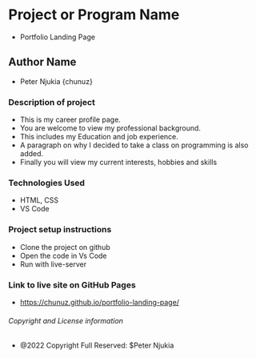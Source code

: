 # Project or Program Name
- Portfolio Landing Page

## Author Name
- Peter Njukia {chunuz}

### Description of project
- This is my career profile page. 
- You are welcome to view my professional background. 
- This includes my Education and job experience. 
- A paragraph on why I decided to take a class on programming is also added.
- Finally you will view my current interests, hobbies and skills

### Technologies Used
- HTML, CSS
- VS Code

### Project setup instructions
- Clone the project on github
- Open the code in Vs Code
- Run with live-server

### Link to live site on GitHub Pages
- https://chunuz.github.io/portfolio-landing-page/

###### Copyright and License information
- @2022 Copyright Full Reserved: $Peter Njukia 







